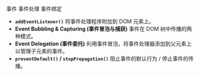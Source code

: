 事件
事件处理
事件绑定

- **`addEventListener()`** 将事件处理程序附加到 DOM 元素上。
- **Event Bubbling & Capturing (事件冒泡与捕获)** 事件在 DOM 树中传播的两种模式。
- **Event Delegation (事件委托)** 利用事件冒泡，将事件处理器添加到父元素上以管理子元素的事件。
- **`preventDefault()` / `stopPropagation()`** 阻止事件的默认行为 / 停止事件的传播。